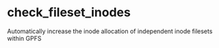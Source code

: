 # check_fileset_inodes
Automatically increase the inode allocation of independent inode filesets within GPFS
